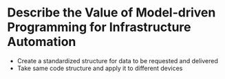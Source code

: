 # Describe the Value of Model-driven Programming for Infrastructure Automation

- Create a standardized structure for data to be requested and delivered
- Take same code structure and apply it to different devices
